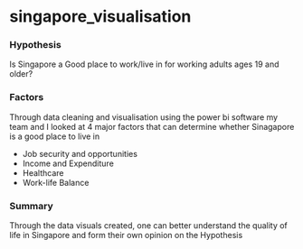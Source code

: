 # singapore_visualisation
### Hypothesis
Is Singapore a Good place to work/live in for working adults ages 19 and older?

### Factors
Through data cleaning and visualisation using the power bi software my team and I looked at 4 major factors that can determine whether Sinagapore is a good place to live in
- Job security and opportunities
- Income and Expenditure
- Healthcare
- Work-life Balance

### Summary
Through the data visuals created, one can better understand the quality of life in Singapore and form their own opinion on the Hypothesis
